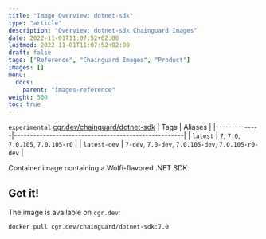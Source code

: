 ```yaml
---
title: "Image Overview: dotnet-sdk"
type: "article"
description: "Overview: dotnet-sdk Chainguard Images"
date: 2022-11-01T11:07:52+02:00
lastmod: 2022-11-01T11:07:52+02:00
draft: false
tags: ["Reference", "Chainguard Images", "Product"]
images: []
menu:
  docs:
    parent: "images-reference"
weight: 500
toc: true
---
```


`experimental` [cgr.dev/chainguard/dotnet-sdk](https://github.com/chainguard-images/images/tree/main/images/dotnet-sdk)
| Tags         | Aliases                                             |
|--------------|-----------------------------------------------------|
| `latest`     | `7`, `7.0`, `7.0.105`, `7.0.105-r0`                 |
| `latest-dev` | `7-dev`, `7.0-dev`, `7.0.105-dev`, `7.0.105-r0-dev` |



Container image containing a Wolfi-flavored .NET SDK.

## Get it!

The image is available on `cgr.dev`:

    docker pull cgr.dev/chainguard/dotnet-sdk:7.0

